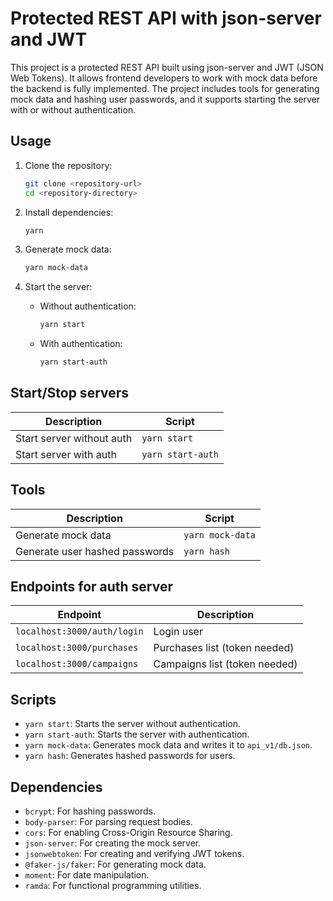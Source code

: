 # Protected REST API with json-server and JWT

This project is a protected REST API built using json-server and JWT (JSON Web Tokens). It allows frontend developers to work with mock data before the backend is fully implemented. The project includes tools for generating mock data and hashing user passwords, and it supports starting the server with or without authentication.

## Usage

1. Clone the repository:

   ```sh
   git clone <repository-url>
   cd <repository-directory>
   ```

2. Install dependencies:

   ```sh
   yarn
   ```

3. Generate mock data:

   ```sh
   yarn mock-data
   ```

4. Start the server:

   - Without authentication:
     ```sh
     yarn start
     ```
   - With authentication:
     ```sh
     yarn start-auth
     ```

## Start/Stop servers

| Description               | Script            |
| ------------------------- | ----------------- |
| Start server without auth | `yarn start`      |
| Start server with auth    | `yarn start-auth` |

## Tools

| Description                    | Script           |
| ------------------------------ | ---------------- |
| Generate mock data             | `yarn mock-data` |
| Generate user hashed passwords | `yarn hash`      |

## Endpoints for auth server

| Endpoint                    | Description                   |
| --------------------------- | ----------------------------- |
| `localhost:3000/auth/login` | Login user                    |
| `localhost:3000/purchases`  | Purchases list (token needed) |
| `localhost:3000/campaigns`  | Campaigns list (token needed) |

## Scripts

- `yarn start`: Starts the server without authentication.
- `yarn start-auth`: Starts the server with authentication.
- `yarn mock-data`: Generates mock data and writes it to `api_v1/db.json`.
- `yarn hash`: Generates hashed passwords for users.

## Dependencies

- `bcrypt`: For hashing passwords.
- `body-parser`: For parsing request bodies.
- `cors`: For enabling Cross-Origin Resource Sharing.
- `json-server`: For creating the mock server.
- `jsonwebtoken`: For creating and verifying JWT tokens.
- `@faker-js/faker`: For generating mock data.
- `moment`: For date manipulation.
- `ramda`: For functional programming utilities.

